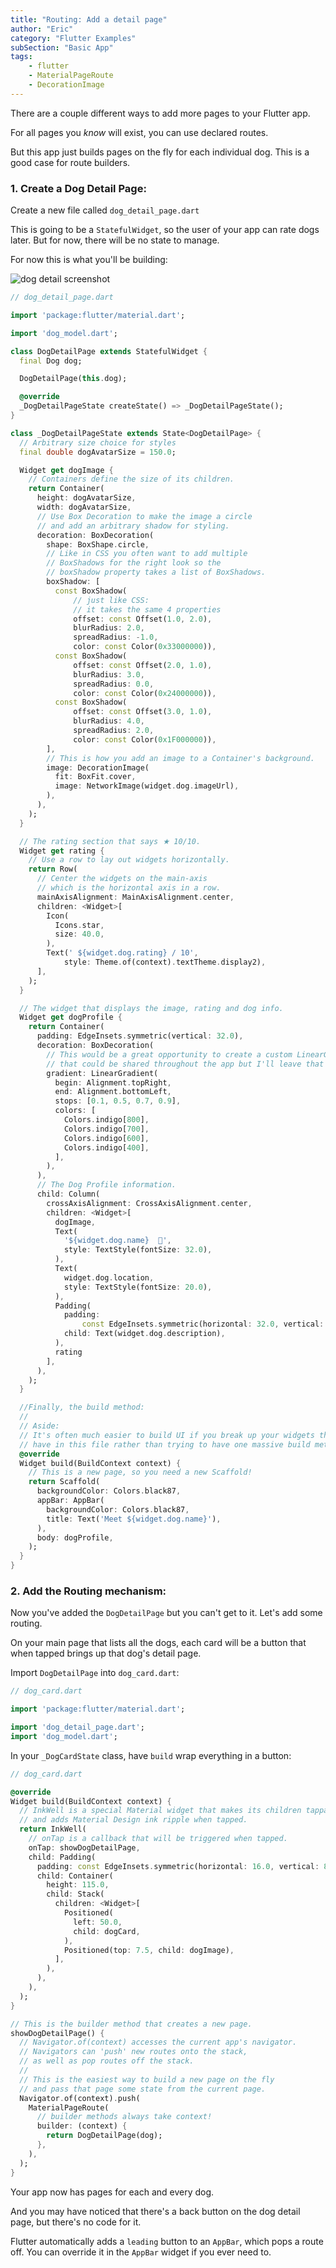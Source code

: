 ```yaml
---
title: "Routing: Add a detail page"
author: "Eric"
category: "Flutter Examples"
subSection: "Basic App"
tags:
    - flutter
    - MaterialPageRoute
    - DecorationImage
---
```


There are a couple different ways to add more pages to your Flutter app.

For all pages you *know* will exist, you can use declared routes.

But this app just builds pages on the fly for each individual dog. This is a good case for route builders.

### 1. Create a Dog Detail Page:

Create a new file called `dog_detail_page.dart`

This is going to be a `StatefulWidget`, so the user of your app can rate dogs later. But for now, there will be no state to manage.

For now this is what you'll be building:

![dog detail screenshot](https://res.cloudinary.com/ericwindmill/image/upload/c_scale,w_300/v1521388587/flutter_by_example/Simulator_Screen_Shot_-_iPhone_X_-_2018-03-18_at_08.51.49.png)

```dart
// dog_detail_page.dart

import 'package:flutter/material.dart';

import 'dog_model.dart';

class DogDetailPage extends StatefulWidget {
  final Dog dog;

  DogDetailPage(this.dog);

  @override
  _DogDetailPageState createState() => _DogDetailPageState();
}

class _DogDetailPageState extends State<DogDetailPage> {
  // Arbitrary size choice for styles
  final double dogAvatarSize = 150.0;

  Widget get dogImage {
    // Containers define the size of its children.
    return Container(
      height: dogAvatarSize,
      width: dogAvatarSize,
      // Use Box Decoration to make the image a circle
      // and add an arbitrary shadow for styling.
      decoration: BoxDecoration(
        shape: BoxShape.circle,
        // Like in CSS you often want to add multiple
        // BoxShadows for the right look so the
        // boxShadow property takes a list of BoxShadows.
        boxShadow: [
          const BoxShadow(
              // just like CSS:
              // it takes the same 4 properties
              offset: const Offset(1.0, 2.0),
              blurRadius: 2.0,
              spreadRadius: -1.0,
              color: const Color(0x33000000)),
          const BoxShadow(
              offset: const Offset(2.0, 1.0),
              blurRadius: 3.0,
              spreadRadius: 0.0,
              color: const Color(0x24000000)),
          const BoxShadow(
              offset: const Offset(3.0, 1.0),
              blurRadius: 4.0,
              spreadRadius: 2.0,
              color: const Color(0x1F000000)),
        ],
        // This is how you add an image to a Container's background.
        image: DecorationImage(
          fit: BoxFit.cover,
          image: NetworkImage(widget.dog.imageUrl),
        ),
      ),
    );
  }

  // The rating section that says ★ 10/10.
  Widget get rating {
    // Use a row to lay out widgets horizontally.
    return Row(
      // Center the widgets on the main-axis
      // which is the horizontal axis in a row.
      mainAxisAlignment: MainAxisAlignment.center,
      children: <Widget>[
        Icon(
          Icons.star,
          size: 40.0,
        ),
        Text(' ${widget.dog.rating} / 10',
            style: Theme.of(context).textTheme.display2),
      ],
    );
  }

  // The widget that displays the image, rating and dog info.
  Widget get dogProfile {
    return Container(
      padding: EdgeInsets.symmetric(vertical: 32.0),
      decoration: BoxDecoration(
        // This would be a great opportunity to create a custom LinearGradient widget
        // that could be shared throughout the app but I'll leave that to you.
        gradient: LinearGradient(
          begin: Alignment.topRight,
          end: Alignment.bottomLeft,
          stops: [0.1, 0.5, 0.7, 0.9],
          colors: [
            Colors.indigo[800],
            Colors.indigo[700],
            Colors.indigo[600],
            Colors.indigo[400],
          ],
        ),
      ),
      // The Dog Profile information.
      child: Column(
        crossAxisAlignment: CrossAxisAlignment.center,
        children: <Widget>[
          dogImage,
          Text(
            '${widget.dog.name}  🎾',
            style: TextStyle(fontSize: 32.0),
          ),
          Text(
            widget.dog.location,
            style: TextStyle(fontSize: 20.0),
          ),
          Padding(
            padding:
                const EdgeInsets.symmetric(horizontal: 32.0, vertical: 16.0),
            child: Text(widget.dog.description),
          ),
          rating
        ],
      ),
    );
  }

  //Finally, the build method:
  //
  // Aside:
  // It's often much easier to build UI if you break up your widgets the way I
  // have in this file rather than trying to have one massive build method
  @override
  Widget build(BuildContext context) {
    // This is a new page, so you need a new Scaffold!
    return Scaffold(
      backgroundColor: Colors.black87,
      appBar: AppBar(
        backgroundColor: Colors.black87,
        title: Text('Meet ${widget.dog.name}'),
      ),
      body: dogProfile,
    );
  }
}
```

### 2. Add the Routing mechanism:

Now you've added the `DogDetailPage` but you can't get to it. Let's add some routing.

On your main page that lists all the dogs, each card will be a button that when tapped brings up that dog's detail page.

Import `DogDetailPage` into `dog_card.dart`:

```dart
// dog_card.dart

import 'package:flutter/material.dart';

import 'dog_detail_page.dart';
import 'dog_model.dart';

```

In your `_DogCardState` class, have `build` wrap everything in a button:

```dart
// dog_card.dart

@override
Widget build(BuildContext context) {
  // InkWell is a special Material widget that makes its children tappable
  // and adds Material Design ink ripple when tapped.
  return InkWell(
    // onTap is a callback that will be triggered when tapped.
    onTap: showDogDetailPage,
    child: Padding(
      padding: const EdgeInsets.symmetric(horizontal: 16.0, vertical: 8.0),
      child: Container(
        height: 115.0,
        child: Stack(
          children: <Widget>[
            Positioned(
              left: 50.0,
              child: dogCard,
            ),
            Positioned(top: 7.5, child: dogImage),
          ],
        ),
      ),
    ),
  );
}

// This is the builder method that creates a new page.
showDogDetailPage() {
  // Navigator.of(context) accesses the current app's navigator.
  // Navigators can 'push' new routes onto the stack,
  // as well as pop routes off the stack.
  //
  // This is the easiest way to build a new page on the fly
  // and pass that page some state from the current page.
  Navigator.of(context).push(
    MaterialPageRoute(
      // builder methods always take context!
      builder: (context) {
        return DogDetailPage(dog);
      },
    ),
  );
}
```

Your app now has pages for each and every dog.

And you may have noticed that there's a back button on the dog detail page, but there's no code for it.

Flutter automatically adds a `leading` button to an `AppBar`, which pops a route off. You can override it in the `AppBar` widget if you ever need to.
